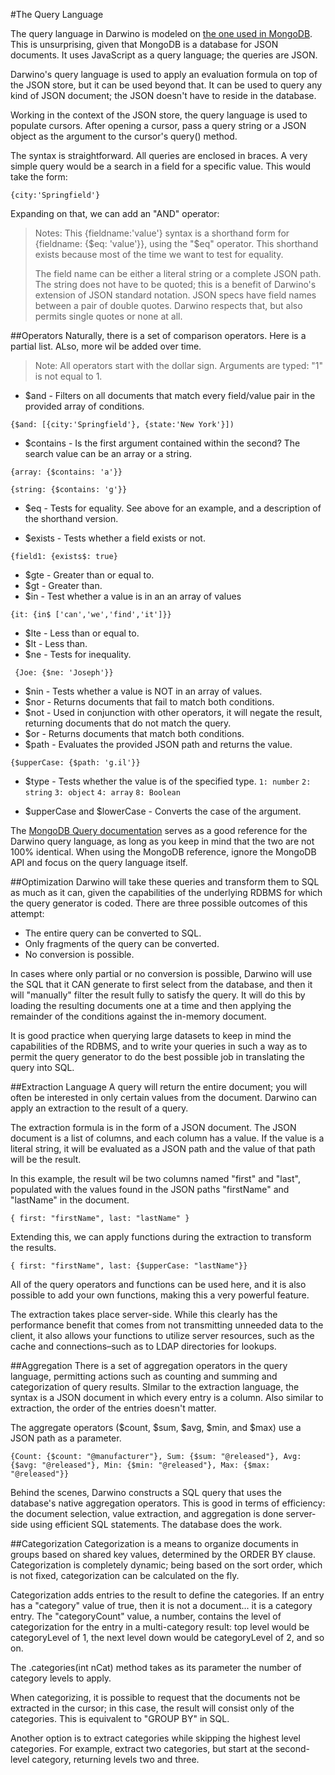 #The Query Language

The query language in Darwino is modeled on [the one used in MongoDB](http://docs.mongodb.org/manual/tutorial/query-documents/). This is unsurprising, given that MongoDB is a database for JSON documents. It uses JavaScript as a query language; the queries are JSON.

Darwino's query language is used to apply an evaluation formula on top of the JSON store, but it can be used beyond that. It can be used to query any kind of JSON document; the JSON doesn't have to reside in the database.

Working in the context of the JSON store, the query language is used to populate cursors. After opening a cursor, pass a query string or a JSON object as the argument to the cursor's query() method.

The syntax is straightforward. All queries are enclosed in braces. A very simple query would be a search in a field for a specific value. This would take the form:

```
{city:'Springfield'}
```

Expanding on that, we can add an "AND" operator:

> Notes:
> This {fieldname:'value'} syntax is a shorthand form for {fieldname: {$eq: 'value'}}, using the "$eq" operator.
> This shorthand exists because most of the time we want to test for equality.
>
> The field name can be either a literal string or a complete JSON path. The string does not have to be quoted; this is a benefit of Darwino's extension of JSON standard notation. JSON specs have field names between a pair of double quotes. Darwino respects that, but also permits single quotes or none at all.


##Operators
Naturally, there is a set of comparison operators. Here is a partial list. ALso, more wil be added over time.

> 
> Note: All operators start with the dollar sign. Arguments are typed: "1" is not equal to 1.
> 

- $and - Filters on all documents that match every field/value pair in the provided array of conditions.

 `{$and: [{city:'Springfield'}, {state:'New York'}])`


- $contains - Is the first argument contained within the second? The search value can be an array or a string.

 `{array: {$contains: 'a'}}`
 
 `{string: {$contains: 'g'}}`

- $eq - Tests for equality. See above for an example, and a description of the shorthand version.

- $exists - Tests whether a field exists or not.

 `{field1: {exists$: true}`

- $gte - Greater than or equal to.
- $gt - Greater than.
- $in - Test whether a value is in an an array of values

 `{it: {in$ ['can','we','find','it']}}
`
- $lte - Less than or equal to.
- $lt - Less than.
- $ne - Tests for inequality.

 ` {Joe: {$ne: 'Joseph'}}`

- $nin - Tests whether a value is NOT in an array of values.
- $nor - Returns documents that fail to match both conditions.
- $not - Used in conjunction with other operators, it will negate the result, returning documents that do not match the query.
- $or - Returns documents that match both conditions.
- $path - Evaluates the provided JSON path and returns the value.

 `{$upperCase: {$path: 'g.il'}}`

- $type - Tests whether the value is of the specified type.
`1: number`
`2: string`
`3: object`
`4: array`
`8: Boolean`

- $upperCase and $lowerCase - Converts the case of the argument.

The [MongoDB Query documentation](https://docs.mongodb.org/manual/tutorial/query-documents/) serves as a good reference for the Darwino query language, as long as you keep in mind that the two are not 100% identical. When using the MongoDB reference, ignore the MongoDB API and focus on the query language itself.

##Optimization
Darwino will take these queries and transform them to SQL as much as it can, given the capabilities of the underlying RDBMS for which the query generator is coded. There are three possible outcomes of this attempt:
- The entire query can be converted to SQL.
- Only fragments of the query can be converted.
- No conversion is possible.

In cases where only partial or no conversion is possible, Darwino will use the SQL that it CAN generate to first select from the database, and then it will "manually" filter the result fully to satisfy the query. It will do this by loading the resulting documents one at a time and then applying the remainder of the conditions against the in-memory document.

It is good practice when querying large datasets to keep in mind the capabilities of the RDBMS, and to write your queries in such a way as to permit the query generator to do the best possible job in translating the query into SQL.

##Extraction Language
A query will return the entire document; you will often be interested in only certain values from the document. Darwino can apply an extraction to the result of a query.

The extraction formula is in the form of a JSON document. The JSON document is a list of columns, and each column has a value. If the value is a literal string, it will be evaluated as a JSON path and the value of that path will be the result.

In this example, the result wil be two columns named "first" and "last", populated with the values found in the JSON paths "firstName" and "lastName" in the document.
```
{ first: "firstName", last: "lastName" }

```
Extending this, we can apply functions during the extraction to transform the results.
```
{ first: "firstName", last: {$upperCase: "lastName"}}

```
All of the query operators and functions can be used here, and it is also possible to add your own functions, making this a very powerful feature.

The extraction takes place server-side. While this clearly has the performance benefit that comes from not transmitting unneeded data to the client, it also allows your functions to utilize server resources, such as the cache and connections–such as to LDAP directories for lookups.

##Aggregation
There is a set of aggregation operators in the query language, permitting actions such as counting and summing and categorization of query results. SImilar to the extraction language, the syntax is a JSON document in which every entry is a column. Also similar to extraction, the order of the entries doesn't matter.

The aggregate operators ($count, $sum, $avg, $min, and $max) use a JSON path as a parameter.

```
{Count: {$count: "@manufacturer"}, Sum: {$sum: "@released"}, Avg: {$avg: "@released"}, Min: {$min: "@released"}, Max: {$max: "@released"}}
```

Behind the scenes, Darwino constructs a SQL query that uses the database's native aggregation operators. This is good in terms of efficiency: the document selection, value extraction, and aggregation is done server-side using efficient SQL statements. The database does the work.

##Categorization
Categorization is a means to organize documents in groups based on shared key values, determined by the ORDER BY clause. Categorization is completely dynamic; being based on the sort order, which is not fixed, categorization can be calculated on the fly.

Categorization adds entries to the result to define the categories. If an entry has a "category" value of true, then it is not a document... it is a category entry. The "categoryCount" value, a number, contains the level of categorization for the entry in a multi-category result: top level would be categoryLevel of 1, the next level down would be categoryLevel of 2, and so on.

The .categories(int nCat) method takes as its parameter the number of category levels to apply.

When categorizing, it is possible to request that the documents not be extracted in the cursor; in this case, the result will consist only of the categories. This is equivalent to "GROUP BY" in SQL.

Another option is to extract categories while skipping the highest level categories. For example, extract two categories, but start at the second-level category, returning levels two and three.

